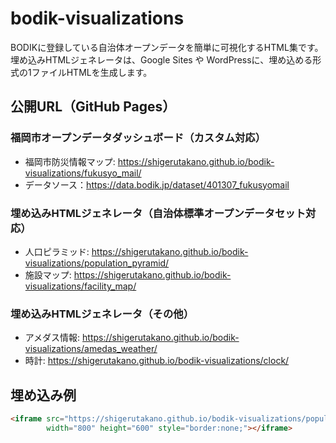 # bodik-visualizations

BODIKに登録している自治体オープンデータを簡単に可視化するHTML集です。
埋め込みHTMLジェネレータは、Google Sites や WordPressに、埋め込める形式の1ファイルHTMLを生成します。

## 公開URL（GitHub Pages）
### 福岡市オープンデータダッシュボード（カスタム対応）
- 福岡市防災情報マップ: https://shigerutakano.github.io/bodik-visualizations/fukusyo_mail/
- データソース：https://data.bodik.jp/dataset/401307_fukusyomail

### 埋め込みHTMLジェネレータ（自治体標準オープンデータセット対応）
- 人口ピラミッド: https://shigerutakano.github.io/bodik-visualizations/population_pyramid/
- 施設マップ: https://shigerutakano.github.io/bodik-visualizations/facility_map/

### 埋め込みHTMLジェネレータ（その他）
- アメダス情報: https://shigerutakano.github.io/bodik-visualizations/amedas_weather/
- 時計: https://shigerutakano.github.io/bodik-visualizations/clock/

## 埋め込み例
```html
<iframe src="https://shigerutakano.github.io/bodik-visualizations/population_pyramid/"
        width="800" height="600" style="border:none;"></iframe>

